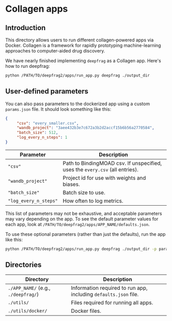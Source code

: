 # Collagen apps

## Introduction

This directory allows users to run different collagen-powered apps via Docker.
Collagen is a framework for rapidly prototyping machine-learning approaches to
computer-aided drug discovery.

We have nearly finished implementing `deepfrag` as a Collagen app. Here's how to
run deepfrag:

```bash
python /PATH/TO/deepfrag2/apps/run_app.py deepfrag ./output_dir
```

## User-defined parameters

You can also pass parameters to the dockerized app using a custom `params.json`
file. It should look something like this:

```json
{
     "csv": "every_smaller.csv",
     "wandb_project": "3aee432b3e7c672a3b2d2accf15b6b56a2770584",
     "batch_size": 512,
     "log_every_n_steps": 1
}
```

<!-- Helpful: https://www.tablesgenerator.com/markdown_tables -->

| Parameter             | Description                                                                  |
|-----------------------|------------------------------------------------------------------------------|
| `"csv"`               | Path to BindingMOAD csv. If unspecified, uses the `every.csv` (all entries). |
| `"wandb_project"`     | Project id for use with weights and biases.                                  |
| `"batch_size"`        | Batch size to use.                                                           |
| `"log_every_n_steps"` | How often to log metrics.                                                    |


This list of parameters may not be exhaustive, and acceptable parameters may
vary depending on the app. To see the default parameter values for each app,
look at `/PATH/TO/deepfrag2/apps/APP_NAME/defaults.json`.

To use these optional parameters (rather than just the defaults), run the
app like this:

```bash
python /PATH/TO/deepfrag2/apps/run_app.py deepfrag ./output_dir -p params.json
```

## Directories

| Directory                           | Description                                                      |
|-------------------------------------|------------------------------------------------------------------|
| `./APP_NAME/` (e.g., `./deepfrag/`) | Information required to run app, including `defaults.json` file. |
| `./utils/`                          | Files required for running all apps.                             |
| `./utils/docker/`                   | Docker files.                                                    |
